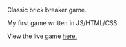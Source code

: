 Classic brick breaker game. 

My first game written in JS/HTML/CSS. 
 
View the live game  [here.](https://brickbreaker--kathleenwang.repl.co/)

